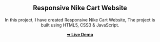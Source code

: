 <div align="center">

  <h2 align="center">Responsive Nike Cart Website</h2>

  In this project, I have created Responsive Nike Cart Website, The project is built using HTML5, CSS3 & JavaScript.

  <a href="https://rituparan.github.io/Nike-Shopping-Store/"><strong>➥ Live Demo</strong></a>

</div>
